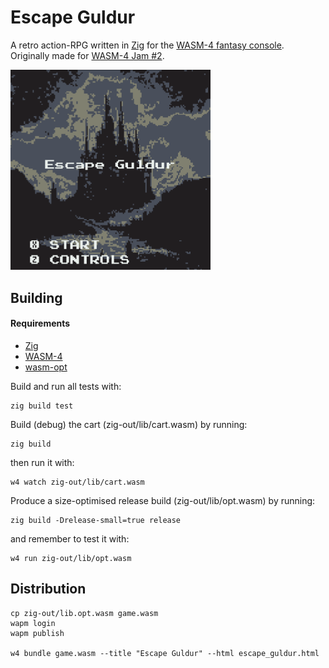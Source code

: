 # Escape Guldur

A retro action-RPG written in [Zig](https://ziglang.org/) for the [WASM-4 fantasy console](https://wasm4.org/). Originally made for [WASM-4 Jam #2](https://itch.io/jam/wasm4-v2).

<img src="assets/images/screen_cap_001.png" alt="screenshot" width="320"/>

## Building

#### Requirements
- [Zig](https://github.com/ziglang/zig)
- [WASM-4](https://wasm4.org/docs/getting-started/setup)
- [wasm-opt](https://www.npmjs.com/package/wasm-opt)

Build and run all tests with:
```shell
zig build test
```

Build (debug) the cart (zig-out/lib/cart.wasm) by running:

```shell
zig build
```

then run it with:

```shell
w4 watch zig-out/lib/cart.wasm
```

Produce a size-optimised release build (zig-out/lib/opt.wasm) by running:

```shell
zig build -Drelease-small=true release
```

and remember to test it with:

```shell
w4 run zig-out/lib/opt.wasm
```

## Distribution

```shell
cp zig-out/lib.opt.wasm game.wasm
wapm login
wapm publish

w4 bundle game.wasm --title "Escape Guldur" --html escape_guldur.html
```
